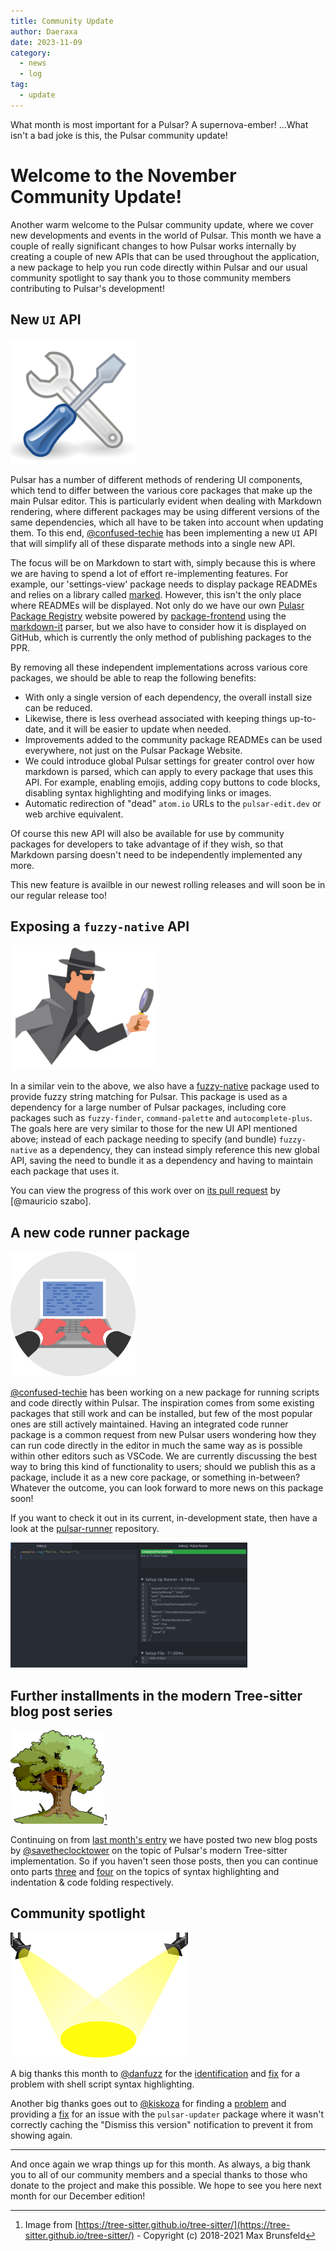 ```yaml
---
title: Community Update
author: Daeraxa
date: 2023-11-09
category:
  - news
  - log
tag:
  - update
---
```


What month is most important for a Pulsar? A supernova-ember! ...What isn't a bad joke is this, the Pulsar community update!

<!-- more -->

# Welcome to the November Community Update!

Another warm welcome to the Pulsar community update, where we cover new developments and events in the world of Pulsar. This month we have a couple of really significant changes to how Pulsar works internally by creating a couple of new APIs that can be used throughout the application, a new package to help you run code directly within Pulsar and our usual community spotlight to say thank you to those community members contributing to Pulsar's development!

## New `UI` API

<img src="./assets/tools.png" height=200>

Pulsar has a number of different methods of rendering UI components, which tend to differ between the various core packages that make up the main Pulsar editor. This is particularly evident when dealing with Markdown rendering, where different packages may be using different versions of the same dependencies, which all have to be taken into account when updating them. To this end, [@confused-techie] has been implementing a new `UI` API that will simplify all of these disparate methods into a single new API.

The focus will be on Markdown to start with, simply because this is where we are having to spend a lot of effort re-implementing features. For example, our 'settings-view' package needs to display package READMEs and relies on a library called [marked](https://marked.js.org/). However, this isn't the only place where READMEs will be displayed. Not only do we have our own [Pulasr Package Registry](https://web.pulsar-edit.dev/) website powered by [package-frontend](https://github.com/pulsar-edit/package-frontend) using the [markdown-it](https://github.com/markdown-it/markdown-it) parser, but we also have to consider how it is displayed on GitHub, which is currently the only method of publishing packages to the PPR.

By removing all these independent implementations across various core packages, we should be able to reap the following benefits:

- With only a single version of each dependency, the overall install size can be reduced.
- Likewise, there is less overhead associated with keeping things up-to-date, and it will be easier to update when needed.
- Improvements added to the community package READMEs can be used everywhere, not just on the Pulsar Package Website.
- We could introduce global Pulsar settings for greater control over how markdown is parsed, which can apply to every package that uses this API. For example, enabling emojis, adding copy buttons to code blocks, disabling syntax highlighting and modifying links or images.
- Automatic redirection of "dead" `atom.io` URLs to the `pulsar-edit.dev` or web archive equivalent.

Of course this new API will also be available for use by community packages for developers to take advantage of if they wish, so that Markdown parsing doesn't need to be independently implemented any more.

This new feature is availble in our newest rolling releases and will soon be in our regular release too!

## Exposing a `fuzzy-native` API

<img src="./assets/detective.png" height=200>

In a similar vein to the above, we also have a [fuzzy-native](https://github.com/pulsar-edit/fuzzy-native) package used to provide fuzzy string matching for Pulsar. This package is used as a dependency for a large number of Pulsar packages, including core packages such as `fuzzy-finder`, `command-palette` and `autocomplete-plus`. The goals here are very similar to those for the new UI API mentioned above; instead of each package needing to specify (and bundle) `fuzzy-native` as a dependency, they can instead simply reference this new global API, saving the need to bundle it as a dependency and having to maintain each package that uses it.

You can view the progress of this work over on [its pull request](https://github.com/pulsar-edit/pulsar/pull/774) by [@mauricio szabo].

## A new code runner package

<img src="./assets/computer.png" height=200>

[@confused-techie] has been working on a new package for running scripts and code directly within Pulsar. The inspiration comes from some existing packages that still work and can be installed, but few of the most popular ones are still actively maintained. Having an integrated code runner package is a common request from new Pulsar users wondering how they can run code directly in the editor in much the same way as is possible within other editors such as VSCode. We are currently discussing the best way to bring this kind of functionality to users; should we publish this as a package, include it as a new core package, or something in-between? Whatever the outcome, you can look forward to more news on this package soon!

If you want to check it out in its current, in-development state, then have a look at the [pulsar-runner](https://github.com/confused-Techie/pulsar-runner) repository.

<img src="./assets/pulsar-runner.png" height=200>

## Further installments in the modern Tree-sitter blog post series

<img src="./assets/tree-sitter.png" height="150" />[^1]

Continuing on from [last month's entry](https://pulsar-edit.dev/blog/20231004-Daeraxa-OctoberUpdate.html#modern-tree-sitter-blog-posts) we have posted two new blog posts by [@savetheclocktower] on the topic of Pulsar's modern Tree-sitter implementation. So if you haven't seen those posts, then you can continue onto parts [three](https://pulsar-edit.dev/blog/20231013-savetheclocktower-modern-tree-sitter-part-3.html) and [four](https://pulsar-edit.dev/blog/20231031-savetheclocktower-modern-tree-sitter-part-4.html) on the topics of syntax highlighting and indentation & code folding respectively.

## Community spotlight

<img src="./assets/spotlight.png" height=200>

A big thanks this month to [@danfuzz] for the [identification](https://github.com/pulsar-edit/pulsar/issues/775) and [fix](https://github.com/pulsar-edit/pulsar/pull/776) for a problem with shell script syntax highlighting.

Another big thanks goes out to [@kiskoza] for finding a [problem](https://github.com/pulsar-edit/pulsar/pull/785) and providing a [fix](https://github.com/pulsar-edit/pulsar/issues/784) for an issue with the `pulsar-updater` package where it wasn't correctly caching the "Dismiss this version" notification to prevent it from showing again.

---

And once again we wrap things up for this month. As always, a big thank you to all of our community members and a special thanks to those who donate to the project and make this possible. We hope to see you here next month for our December edition!

[@maurício szabo]: https://github.com/mauricioszabo
[@confused-techie]: https://github.com/confused-Techie
[@spiker985]: https://github.com/spiker985
[@meadowsys]: https://github.com/Meadowsys
[@kaosine]: https://github.com/kaosine
[@savetheclocktower]: https://github.com/savetheclocktower
[@deedeeg]: https://github.com/DeeDeeG
[@daeraxa]: https://github.com/Daeraxa
[@danfuzz]: https://github.com/danfuzz
[@kiskoza]: https://github.com/kiskoza

[^1]: Image from [https://tree-sitter.github.io/tree-sitter/](https://tree-sitter.github.io/tree-sitter/) - Copyright (c) 2018-2021 Max Brunsfeld
